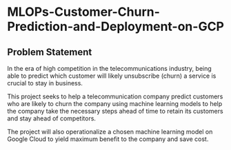 # MLOPs-Customer-Churn-Prediction-and-Deployment-on-GCP
## Problem Statement
In the era of high competition in the telecommunications industry, being able to predict which customer will likely unsubscribe (churn) a service is crucial to stay in business. 

This project seeks to help a telecommunication company predict customers who are likely to churn the company using machine learning models to help the company take the necessary steps ahead of time to retain its customers and stay ahead of competitors. 

The project will also operationalize a chosen machine learning model on Google Cloud to yield maximum benefit to the company and save cost.
